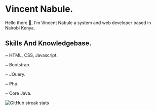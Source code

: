 # Vincent Nabule.
Hello there 👋, I'm Vincent Nabule a system and web developer based in Nairobi Kenya.

<!--![Anurag's GitHub stats](https://github-readme-stats.vercel.app/api?username=vincentnabule&show_icons=true&bg_color=00000000)-->

## Skills And Knowledgebase.
~ HTML, CSS, Javascript.
<!-- -->
~ Bootstrap.
<!-- -->
~ JQuery.
<!-- -->
~ Php.
<!-- -->
~ Core Java.

<!--[![Top Langs](https://github-readme-stats.vercel.app/api/top-langs/?username=vincentnabule)](https://github.com/anuraghazra/github-readme-stats)
![Anurag's GitHub stats](https://github-readme-stats.vercel.app/api?username=vincentnabule&show_icons=true)-->

![GitHub streak stats](https://streak-stats.demolab.com/?user=vincentnabule) 
